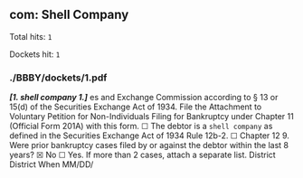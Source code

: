 
## com: Shell Company

Total hits: `1`

Dockets hit: `1`

### ./BBBY/dockets/1.pdf
***[1. shell company 1.]*** es and Exchange Commission according to § 13 or 15(d) of the Securities Exchange Act of 1934. File the Attachment to Voluntary Petition for Non-Individuals Filing for Bankruptcy under Chapter 11 (Official Form 201A) with this form. ☐ The debtor is a `shell company` as defined in the Securities Exchange Act of 1934 Rule 12b-2. ☐ Chapter 12 9. Were prior bankruptcy cases filed by or against the debtor within the last 8 years? ☒ No ☐ Yes. If more than 2 cases, attach a separate list. District District When MM/DD/

